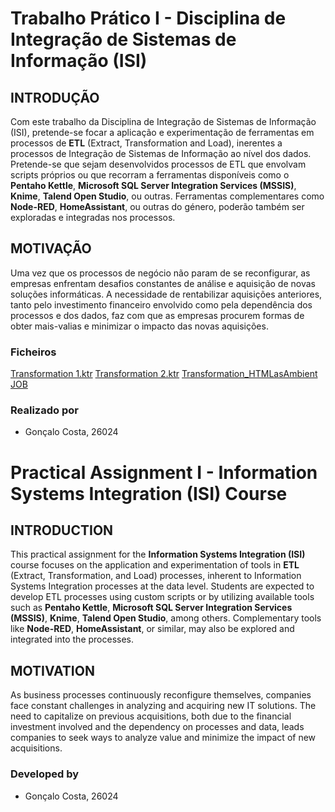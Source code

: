 # Trabalho Prático I - Disciplina de Integração de Sistemas de Informação (ISI)

## INTRODUÇÃO

Com este trabalho da Disciplina de Integração de Sistemas de Informação (ISI), pretende-se focar a aplicação e experimentação de ferramentas em processos de **ETL** (Extract, Transformation and Load), inerentes a processos de Integração de Sistemas de Informação ao nível dos dados. Pretende-se que sejam desenvolvidos processos de ETL que envolvam scripts próprios ou que recorram a ferramentas disponíveis como o **Pentaho Kettle**, **Microsoft SQL Server Integration Services (MSSIS)**, **Knime**, **Talend Open Studio**, ou outras. Ferramentas complementares como **Node-RED**, **HomeAssistant**, ou outras do género, poderão também ser exploradas e integradas nos processos.

## MOTIVAÇÃO

Uma vez que os processos de negócio não param de se reconfigurar, as empresas enfrentam desafios constantes de análise e aquisição de novas soluções informáticas. A necessidade de rentabilizar aquisições anteriores, tanto pelo investimento financeiro envolvido como pela dependência dos processos e dos dados, faz com que as empresas procurem formas de obter mais-valias e minimizar o impacto das novas aquisições.

### Ficheiros
[Transformation 1.ktr](https://github.com/Goncalo04Costa/ISI-TP01-26024/blob/main/Transformation%201.ktr)
[Transformation 2.ktr](https://github.com/Goncalo04Costa/ISI-TP01-26024/blob/main/Transformation%202.ktr)
[Transformation_HTMLasAmbient](https://github.com/Goncalo04Costa/ISI-TP01-26024/blob/main/htmlAsAmbient.ktr)
[JOB](https://github.com/Goncalo04Costa/ISI-TP01-26024/blob/main/Job%201.kjb)

 ### Realizado por
   - Gonçalo Costa, 26024
 # Practical Assignment I - Information Systems Integration (ISI) Course

## INTRODUCTION

This practical assignment for the **Information Systems Integration (ISI)** course focuses on the application and experimentation of tools in **ETL** (Extract, Transformation, and Load) processes, inherent to Information Systems Integration processes at the data level. Students are expected to develop ETL processes using custom scripts or by utilizing available tools such as **Pentaho Kettle**, **Microsoft SQL Server Integration Services (MSSIS)**, **Knime**, **Talend Open Studio**, among others. Complementary tools like **Node-RED**, **HomeAssistant**, or similar, may also be explored and integrated into the processes.

## MOTIVATION

As business processes continuously reconfigure themselves, companies face constant challenges in analyzing and acquiring new IT solutions. The need to capitalize on previous acquisitions, both due to the financial investment involved and the dependency on processes and data, leads companies to seek ways to analyze value and minimize the impact of new acquisitions.




### Developed by 
- Gonçalo Costa, 26024
